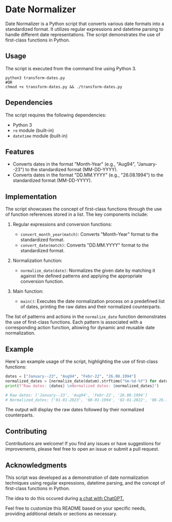 # Date Normalizer

Date Normalizer is a Python script that converts various date formats into a standardized format. It utilizes regular expressions and datetime parsing to handle different date representations. The script demonstrates the use of first-class functions in Python.

## Usage

The script is executed from the command line using Python 3.

```shell
python3 transform-dates.py
#OR
chmod +x transform-dates.py && ./transform-dates.py
```

## Dependencies

The script requires the following dependencies:

- Python 3
- `re` module (built-in)
- `datetime` module (built-in)

## Features

- Converts dates in the format "Month-Year" (e.g., "Aug94", "January--23") to the standardized format (MM-DD-YYYY).
- Converts dates in the format "DD.MM.YYYY" (e.g., "26.08.1994") to the standardized format (MM-DD-YYYY).

## Implementation

The script showcases the concept of first-class functions through the use of function references stored in a list. The key components include:

1. Regular expressions and conversion functions:
   - `convert_month_year(match)`: Converts "Month-Year" format to the standardized format.
   - `convert_date(match)`: Converts "DD.MM.YYYY" format to the standardized format.

2. Normalization function:
   - `normalize_date(date)`: Normalizes the given date by matching it against the defined patterns and applying the appropriate conversion function.

3. Main function:
   - `main()`: Executes the date normalization process on a predefined list of dates, printing the raw dates and their normalized counterparts.

The list of patterns and actions in the `normalize_date` function demonstrates the use of first-class functions. Each pattern is associated with a corresponding action function, allowing for dynamic and reusable date normalization.

## Example

Here's an example usage of the script, highlighting the use of first-class functions:

```python
dates = ["January--23", "Aug94", "Febr-22", "26.08.1994"]
normalized_dates = [normalize_date(datum).strftime("%m-%d-%Y") for datum in dates]
print(f"Raw dates: {dates} \nNormalized dates: {normalized_dates}")

# Raw dates: ['January--23', 'Aug94', 'Febr-22', '26.08.1994']
# Normalized_dates: ['01-01-2023', '08-01-1994', '02-01-2022', '08-26-1994']
```

The output will display the raw dates followed by their normalized counterparts.

## Contributing

Contributions are welcome! If you find any issues or have suggestions for improvements, please feel free to open an issue or submit a pull request.

## Acknowledgments

This script was developed as a demonstration of date normalization techniques using regular expressions, datetime parsing, and the concept of first-class functions in Python.

The idea to do this occured during [a chat with ChatGPT.](https://chat.openai.com/share/f1bc2b2e-1888-4081-8610-0f1a6fb771fc)

Feel free to customize this README based on your specific needs, providing additional details or sections as necessary.